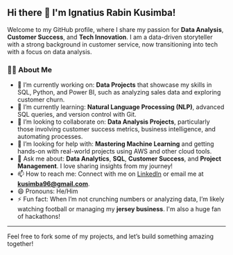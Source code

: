 ## Hi there 👋 I'm Ignatius Rabin Kusimba!

Welcome to my GitHub profile, where I share my passion for **Data Analysis**, **Customer Success**, and **Tech Innovation**. I am a data-driven storyteller with a strong background in customer service, now transitioning into tech with a focus on data analysis.

### 👨‍💻 About Me
- 🔭 I’m currently working on: **Data Projects** that showcase my skills in SQL, Python, and Power BI, such as analyzing sales data and exploring customer churn.
- 🌱 I’m currently learning: **Natural Language Processing (NLP)**, advanced SQL queries, and version control with Git.
- 👯 I’m looking to collaborate on: **Data Analysis Projects**, particularly those involving customer success metrics, business intelligence, and automating processes.
- 🤔 I’m looking for help with: **Mastering Machine Learning** and getting hands-on with real-world projects using AWS and other cloud tools.
- 💬 Ask me about: **Data Analytics**, **SQL**, **Customer Success**, and **Project Management**. I love sharing insights from my journey!
- 📫 How to reach me: Connect with me on [LinkedIn](https://linkedin.com/in/ignatius-kusimba) or email me at **kusimba96@gmail.com**.
- 😄 Pronouns: He/Him
- ⚡ Fun fact: When I’m not crunching numbers or analyzing data, I’m likely watching football or managing my **jersey business**. I'm also a huge fan of hackathons!

---

Feel free to fork some of my projects, and let’s build something amazing together!
